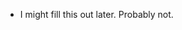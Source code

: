 - I might fill this out later. Probably not.

<!---
BeardyBoi/BeardyBoi is a ✨ special ✨ repository because its `README.md` (this file) appears on your GitHub profile.
You can click the Preview link to take a look at your changes.
--->
